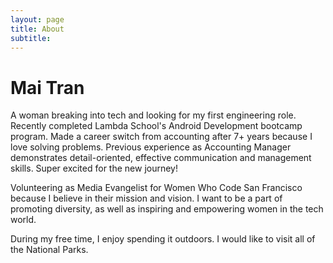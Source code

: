 ```yaml
---
layout: page
title: About
subtitle: 
---
```


# Mai Tran

A woman breaking into tech and looking for my first engineering role. Recently completed Lambda School's Android Development bootcamp program. Made a career switch from accounting after 7+ years because I love solving problems. Previous experience as Accounting Manager demonstrates detail-oriented, effective communication and management skills. Super excited for the new journey!

Volunteering as Media Evangelist for Women Who Code San Francisco because I believe in their mission and vision. I want to be a part of promoting diversity, as well as inspiring and empowering women in the tech world.

During my free time, I enjoy spending it outdoors. I would like to visit all of the National Parks. 

